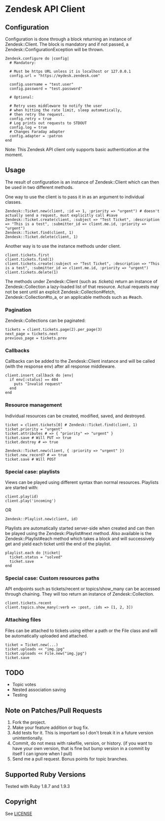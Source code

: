 # Zendesk API Client
## Configuration

Configuration is done through a block returning an instance of Zendesk::Client.
The block is mandatory and if not passed, a Zendesk::ConfigurationException will be thrown.

```
Zendesk.configure do |config|
  # Mandatory:

  # Must be https URL unless it is localhost or 127.0.0.1
  config.url = "https://mydesk.zendesk.com"

  config.username = "test.user"
  config.password = "test.password"

  # Optional:

  # Retry uses middleware to notify the user
  # when hitting the rate limit, sleep automatically,
  # then retry the request.
  config.retry = true
  # Log prints out requests to STDOUT
  config.log = true
  # Changes Faraday adapter
  config.adapter = :patron
end
```

Note: This Zendesk API client only supports basic authentication at the moment.

## Usage

The result of configuration is an instance of Zendesk::Client which can then be used in two different methods.

One way to use the client is to pass it in as an argument to individual classes.

```
Zendesk::Ticket.new(client, :id => 1, :priority => "urgent") # doesn't actually send a request, must explicitly call #save 
Zendesk::Ticket.create(client, :subject => "Test Ticket", :description => "This is a test", :submitter_id => client.me.id, :priority => "urgent")
Zendesk::Ticket.find(client, 1)
Zendesk::Ticket.delete(client, 1)
```

Another way is to use the instance methods under client.

```
client.tickets.first
client.tickets.find(1)
client.tickets.create(:subject => "Test Ticket", :description => "This is a test", :submitter_id => client.me.id, :priority => "urgent")
client.tickets.delete(1)
```

The methods under Zendesk::Client (such as .tickets) return an instance of Zendesk::Collection a lazy-loaded list of that resource. 
Actual requests may not be sent until an explicit Zendesk::Collection#fetch, Zendesk::Collection#to_a, or an applicable methods such
as #each.

### Pagination

Zendesk::Collections can be paginated:

```
tickets = client.tickets.page(2).per_page(3)
next_page = tickets.next
previous_page = tickets.prev
```

### Callbacks

Callbacks can be added to the Zendesk::Client instance and will be called (with the response env) after all response middleware.

```
client.insert_callback do |env|
  if env[:status] == 404
    puts "Invalid request"
  end
end
```

### Resource management

Individual resources can be created, modified, saved, and destroyed.

```
ticket = client.tickets[0] # Zendesk::Ticket.find(client, 1)
ticket.priority = "urgent"
ticket.attributes # => { "priority" => "urgent" }
ticket.save # Will PUT => true
ticket.destroy # => true

Zendesk::Ticket.new(client, { :priority => "urgent" })
ticket.new_record? # => true
ticket.save # Will POST
```

### Special case: playlists

Views can be played using different syntax than normal resources.
Playlists are started with:

```
client.play(id)
client.play('incoming')
```

OR

```
Zendesk::Playlist.new(client, id)
```

Playlists are automatically started server-side when created and can then be played using the
Zendesk::Playlist#next method. Also available is the Zendesk::Playlist#each method which
takes a block and will successively get and yield each ticket until the end of the playlist.

```
playlist.each do |ticket|
  ticket.status = "solved"
  ticket.save
end
```

### Special case: Custom resources paths

API endpoints such as tickets/recent or topics/show_many can be accessed through chaining.
They will too return an instance of Zendesk::Collection.

```
client.tickets.recent
client.topics.show_many(:verb => :post, :ids => [1, 2, 3])
```


### Attaching files

Files can be attached to tickets using either a path or the File class and will
be automatically uploaded and attached.

```
ticket = Ticket.new(...)
ticket.uploads << "img.jpg"
ticket.uploads << File.new("img.jpg")
ticket.save
```

## TODO

* Topic votes
* Nested association saving
* Testing

## Note on Patches/Pull Requests
1. Fork the project.
2. Make your feature addition or bug fix.
3. Add tests for it. This is important so I don't break it in a future version
   unintentionally.
4. Commit, do not mess with rakefile, version, or history. (if you want to have
   your own version, that is fine but bump version in a commit by itself I can
   ignore when I pull)
5. Send me a pull request. Bonus points for topic branches.

## Supported Ruby Versions

Tested with Ruby 1.8.7 and 1.9.3

## Copyright

See [LICENSE](https://github.com/zendesk/zendesk_api_client_rb/blob/master/LICENSE)
